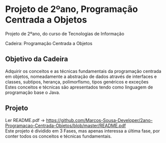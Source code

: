 # Projeto de 2ºano, Programação Centrada a Objetos
Projeto de 2ºano, do curso de Tecnologias de Informação

Cadeira: Programação Centrada a Objetos

## Objetivo da Cadeira
Adquirir os conceitos e as técnicas fundamentais da programação centrada em objetos, nomeadamente a abstração de dados através de interfaces e classes, subtipos, herança, polimorfismo, tipos genéricos e exceções <br>
Estes conceitos e técnicas são apresentados tendo como linguagem de programação base o Java.

## Projeto
Ler README.pdf -> https://github.com/Marcos-Sousa-Developer/2ano-Programacao-Centrada-Objetos/blob/master/README.pdf <br>
Este projeto é dividido em 3 Fases, mas apenas interessa a última fase, por conter todos os conceitos e técnicas fundamentais.
